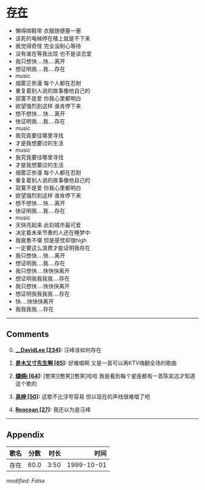 # [存在](https://music.163.com/song?id=67610)

* 懒得绑鞋带 衣服随便塞一塞
* 该死的电梯停在楼上就是不下来
* 我觉得奇怪 完全没耐心等待
* 没有谁在等我出现 也不是谈恋爱
* 我只想快....快....离开
* 想证明我....我....存在
* music
* 烟雾正弥漫 每个人都在忍耐
* 重复着别人说的故事像他自己的
* 寂寞不是爱 你我心里都明白
* 欲望强烈到这样 谁肯停下来
* 想不想快....快....离开
* 快证明我....我....存在
* music
* 我究竟要往哪里寻找
* 才是我想要过的生活
* music
* 我究竟要往哪里寻找
* 才是我想要过的生活
* 烟雾正弥漫 每个人都在忍耐
* 重复着别人说的故事像他自己的
* 寂寞不是爱 你我心里都明白
* 欲望强烈到这样 谁肯停下来
* 想不想快....快....离开
* 快证明我....我....存在
* music
* 天快亮起来 此刻城市最可爱
* 决定着未来节奏的人还在睡梦中
* 我疲惫不堪 但是感觉却很high
* 一定要这么浪费才能证明我存在
* 我只想快....快....离开
* 想证明我....我....存在
* 我只想快....快快快离开
* 想证明我我我我....存在
* 我只想快....快快快离开
* 想证明我我我我....存在
* 快....快快快离开
* 我我我我....存在


---

## Comments
0. **[__DavidLee \[234\]](https://music.163.com/#/user/home?id=43112973):** 汪峰该如何存在

1. **[是木又寸先生啊 \[85\]](https://music.163.com/#/user/home?id=35699999):** 好难唱啊  又是一首可以再KTV嗨翻全场的歌曲  

2. **[缱绻i \[64\]](https://music.163.com/#/user/home?id=28905291):** [憨笑][憨笑][憨笑]哈哈 我是看到每个星座都有一首陈奕迅才知道这个歌的

3. **[易绅 \[50\]](https://music.163.com/#/user/home?id=73972597):** 这歌不比浮夸容易 但以现在的声线很难唱了吧

4. **[Reocean \[27\]](https://music.163.com/#/user/home?id=45411234):** 我还以为是汪峰



---

## Appendix

|歌名|分数|时长|时间|
|:---|:---:|---:|---:|
|存在|60.0|3:50|1999-10-01

*modified: False*